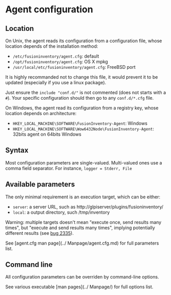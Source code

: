 # Agent configuration

## Location

On Unix, the agent reads its configuration from a configuration file, whose
location depends of the installation method:

* `/etc/fusioninventory/agent.cfg`: default
* `/opt/fusioninventory/agent.cfg`: OS X mpkg
* `/usr/local/etc/fusioninventory/agent.cfg`: FreeBSD port

It is highly recommanded not to change this file, it would prevent it to be updated (especially if you use a linux package).

Just ensure the `include "conf.d/"` is not commented (does not starts with a `#`).
Your specific configuration should then go to any `conf.d/*.cfg` file.

On Windows, the agent read its configuration from a registry key, whose
location depends on architecture:

* `HKEY_LOCAL_MACHINE\SOFTWARE\FusionInventory-Agent`: Windows
* `HKEY_LOCAL_MACHINE\SOFTWARE\Wow6432Node\FusionInventory-Agent`: 32bits agent on 64bits Windows

## Syntax

Most configuration parameters are single-valued. Multi-valued ones use a comma
field separator. For instance, `logger = Stderr, File`

## Available parameters

The only minimal requirement is an execution target, which can be either:

* `server`: a server URL, such as http://glpiserver/plugins/fusioninventory/
* `local`: a output directory, such /tmp/inventory

Warning: multiple targets doesn't mean "execute once, send results many times",
but "execute and send results many times", implying potentially different
results (see [bug 2335](http://forge.fusioninventory.org/issues/2335)).

See [agent.cfg man page](../ Manpage/agent.cfg.md) for full parameters list.

## Command line

All configuration parameters can be overriden by command-line options.

See various executable [man pages](../ Manpage/) for full options list.
